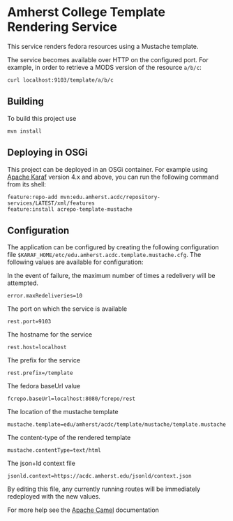 Amherst College Template Rendering Service
==========================================

This service renders fedora resources using a Mustache template.

The service becomes available over HTTP on the configured port. For example,
in order to retrieve a MODS version of the resource `a/b/c`:

    curl localhost:9103/template/a/b/c

Building
--------

To build this project use

    mvn install

Deploying in OSGi
-----------------

This project can be deployed in an OSGi container. For example using
[Apache Karaf](http://karaf.apache.org) version 4.x and above, you can run the following
command from its shell:

    feature:repo-add mvn:edu.amherst.acdc/repository-services/LATEST/xml/features
    feature:install acrepo-template-mustache

Configuration
-------------

The application can be configured by creating the following configuration
file `$KARAF_HOME/etc/edu.amherst.acdc.template.mustache.cfg`. The following values
are available for configuration:

In the event of failure, the maximum number of times a redelivery will be attempted.

    error.maxRedeliveries=10

The port on which the service is available

    rest.port=9103

The hostname for the service

    rest.host=localhost

The prefix for the service

    rest.prefix=/template

The fedora baseUrl value

    fcrepo.baseUrl=localhost:8080/fcrepo/rest

The location of the mustache template

    mustache.template=edu/amherst/acdc/template/mustache/template.mustache

The content-type of the rendered template

    mustache.contentType=text/html

The json+ld context file

    jsonld.context=https://acdc.amherst.edu/jsonld/context.json

By editing this file, any currently running routes will be immediately redeployed
with the new values.

For more help see the [Apache Camel](http://camel.apache.org) documentation

